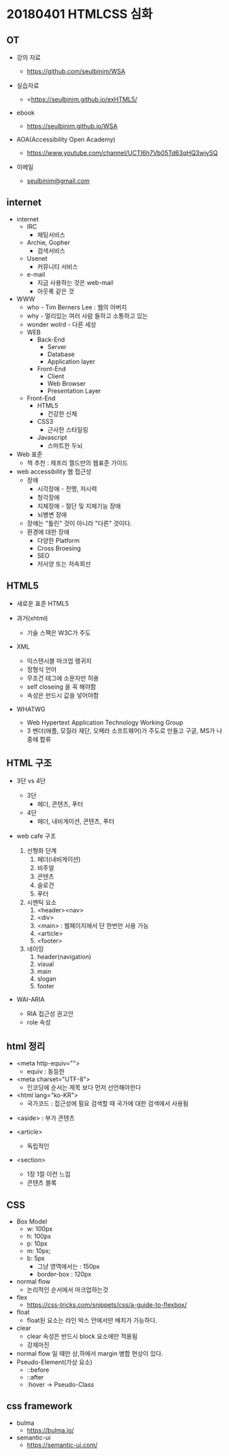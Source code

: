 # 20180401 HTMLCSS 심화

## OT

* 강의 자료
  * <https://github.com/seulbinim/WSA>

* 실습자료
  * <https://seulbinim.github.io/exHTML5/
* ebook
  * <https://seulbinim.github.io/WSA>

* AOA(Accessibility Open Academy)
  * <https://www.youtube.com/channel/UCTI6h7Vb05Td63qHQ3wjySQ>

* 이메일
  * seulbinim@gmail.com

## internet

* internet
  * IRC
    * 체팅서비스
  * Archie, Gopher
    * 검색서비스
  * Usenet
    * 커뮤니티 서비스
  * e-mail
    * 지금 사용하는 것은 web-mail
    * 아웃룩 같은 것
* WWW
  * who - Tim Berners Lee : 웹의 아버지
  * why - 멀리있는 여러 사람 들하고 소통하고 있는
  * wonder wolrd - 다른 세상
  * WEB
    * Back-End
      * Server
      * Database
      * Application layer
    * Front-End
      * Client
      * Web Browser
      * Presentation Layer
  * Front-End
    * HTML5
      * 건강한 신체
    * CSS3
      * 근사한 스타일링
    * Javascript
      * 스마트한 두뇌
* Web 표준
  * 책 추천 : 제프리 젤드만의 웹표준 가이드
* web accessibility 웹 접근성
  * 장애
    * 시각장애 - 전맹, 저시력
    * 청각장애
    * 지체장애 - 절단 및 지체기능 장애
    * 뇌병변 장애
  * 장애는 "틀린" 것이 아니라 "다른" 것이다.
  * 환경에 대한 장애
    * 다양한 Platform
    * Cross Broesing
    * SEO
    * 저사양 또는 저속회선

## HTML5

* 새로운 표준 HTML5
* 과거(xhtml)
  * 기술 스팩은 W3C가 주도

* XML
  * 익스텐시블 마크업 렝귀지
  * 정형식 언어
  * 무조건 테그에 소문자만 허용
  * self closeing 을 꼭 해야함
  * 속성은 만드시 값을 넣어야함
* WHATWG
  * Web Hypertext Application Technology Working Group
  * 3 벤더(애플, 모질라 재단, 오페라 소프트웨어)가 주도로 만들고 구글, MS가 나중에 합류

## HTML 구조

* 3단 vs 4단
  * 3단
    * 헤더, 콘텐츠, 푸터
  * 4단
    * 헤더, 내비게이션, 콘텐츠, 푸터
* web cafe 구조
  1. 선형화 단계
     1. 헤더(내비게이션)
     2. 비주얼
     3. 콘텐츠
     4. 슬로건
     5. 푸터
  2. 시멘틱 요소
     1. \<header\>\<nav\>
     2. \<div\>
     3. \<main\> : 웹페이지에서 단 한번만 사용 가능
     4. \<article>
     5. \<footer\>
  3. 네이밍
     1. header(navigation)
     2. visual
     3. main
     4. slogan
     5. footer

* WAI-ARIA
  * RIA 접근성 권고안
  * role 속성

## html 정리

- \<meta http-equiv=""\>
  - equiv : 동등한
- \<meta charset="UTF-8"\>
  - 인코딩에 순서는 제목 보다 먼저 선언해야한다
- \<html lang="ko-KR"\>
  - 국가코드 : 접근성에 필요 검색할 때 국가에 대한 검색에서 사용됨
* \<aside> : 부가 콘텐츠

* \<article> 
  * 독립적인
* \<section>
  * 1장 1절 이런 느낌
  * 콘텐츠 블록

## CSS

* Box Model
  * w: 100px
  * h: 100px
  * p: 10px
  * m: 10px;
  * b: 5px
    * 그냥 영역에서는 : 150px
    * border-box : 120px
* normal flow
  * 논리적인 순서에서 마크업하는것
* flex
  * <https://css-tricks.com/snippets/css/a-guide-to-flexbox/>
* float
  * float된 요소는 라인 박스 안에서만 배치가 가능하다.
* clear
  * clear 속성은 반드시 block 요소에만 적용됨
  * 강제마진
* normal flow 일 때만 상,하에서 margin 병합 현상이 있다.
* Pseudo-Element(가상 요소)
  * ::before
  * ::after
  * :hover -> Pseudo-Class
## css framework
  * bulma
    * https://bulma.io/
  * semantic-ui
    * https://semantic-ui.com/

